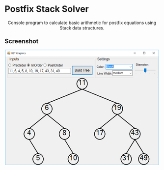 # Postfix Stack Solver
<p align="center">
Console program to calculate basic arithmetic for postfix equations using Stack data structures.
</p>

<h3><b><big>Screenshot</big></b></h3>

<p align="center">
<a href="https://raw.githubusercontent.com/xadamxk/Class-Work/master/BinarySearchTreeGraphicApplication/BSTGAScreenshot.png"><img src="https://raw.githubusercontent.com/xadamxk/Class-Work/master/BinarySearchTreeGraphicApplication/BSTGAScreenshot.png" width="500" height="375" title="BSTGA Screenshot" /></a>
</p>